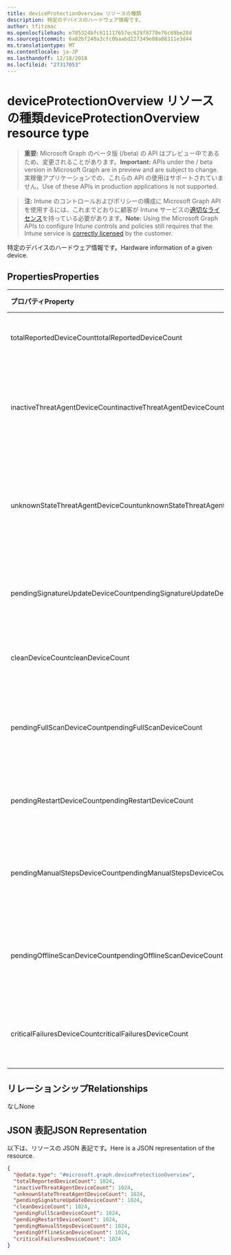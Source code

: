 ```yaml
---
title: deviceProtectionOverview リソースの種類
description: 特定のデバイスのハードウェア情報です。
author: tfitzmac
ms.openlocfilehash: e705324bfc611117657ec629f8770e76c69be28d
ms.sourcegitcommit: 6a82bf240a3cfc0baabd227349e08a08311e3d44
ms.translationtype: MT
ms.contentlocale: ja-JP
ms.lasthandoff: 12/18/2018
ms.locfileid: "27317053"
---
```

# <a name="deviceprotectionoverview-resource-type"></a><span data-ttu-id="54f26-103">deviceProtectionOverview リソースの種類</span><span class="sxs-lookup"><span data-stu-id="54f26-103">deviceProtectionOverview resource type</span></span>

> <span data-ttu-id="54f26-104">**重要:** Microsoft Graph のベータ版 (/beta) の API はプレビュー中であるため、変更されることがあります。</span><span class="sxs-lookup"><span data-stu-id="54f26-104">**Important:** APIs under the / beta version in Microsoft Graph are in preview and are subject to change.</span></span> <span data-ttu-id="54f26-105">実稼働アプリケーションでの、これらの API の使用はサポートされていません。</span><span class="sxs-lookup"><span data-stu-id="54f26-105">Use of these APIs in production applications is not supported.</span></span>

> <span data-ttu-id="54f26-106">**注:** Intune のコントロールおよびポリシーの構成に Microsoft Graph API を使用するには、これまでどおりに顧客が Intune サービスの[適切なライセンス](https://go.microsoft.com/fwlink/?linkid=839381)を持っている必要があります。</span><span class="sxs-lookup"><span data-stu-id="54f26-106">**Note:** Using the Microsoft Graph APIs to configure Intune controls and policies still requires that the Intune service is [correctly licensed](https://go.microsoft.com/fwlink/?linkid=839381) by the customer.</span></span>

<span data-ttu-id="54f26-107">特定のデバイスのハードウェア情報です。</span><span class="sxs-lookup"><span data-stu-id="54f26-107">Hardware information of a given device.</span></span>
## <a name="properties"></a><span data-ttu-id="54f26-108">Properties</span><span class="sxs-lookup"><span data-stu-id="54f26-108">Properties</span></span>
|<span data-ttu-id="54f26-109">プロパティ</span><span class="sxs-lookup"><span data-stu-id="54f26-109">Property</span></span>|<span data-ttu-id="54f26-110">種類</span><span class="sxs-lookup"><span data-stu-id="54f26-110">Type</span></span>|<span data-ttu-id="54f26-111">説明</span><span class="sxs-lookup"><span data-stu-id="54f26-111">Description</span></span>|
|:---|:---|:---|
|<span data-ttu-id="54f26-112">totalReportedDeviceCount</span><span class="sxs-lookup"><span data-stu-id="54f26-112">totalReportedDeviceCount</span></span>|<span data-ttu-id="54f26-113">Int32</span><span class="sxs-lookup"><span data-stu-id="54f26-113">Int32</span></span>|<span data-ttu-id="54f26-114">デバイスの合計数です。</span><span class="sxs-lookup"><span data-stu-id="54f26-114">Total device count.</span></span>|
|<span data-ttu-id="54f26-115">inactiveThreatAgentDeviceCount</span><span class="sxs-lookup"><span data-stu-id="54f26-115">inactiveThreatAgentDeviceCount</span></span>|<span data-ttu-id="54f26-116">Int32</span><span class="sxs-lookup"><span data-stu-id="54f26-116">Int32</span></span>|<span data-ttu-id="54f26-117">使用頻度の低い脅威エージェントの数とデバイス</span><span class="sxs-lookup"><span data-stu-id="54f26-117">Device with inactive threat agent count</span></span>|
|<span data-ttu-id="54f26-118">unknownStateThreatAgentDeviceCount</span><span class="sxs-lookup"><span data-stu-id="54f26-118">unknownStateThreatAgentDeviceCount</span></span>|<span data-ttu-id="54f26-119">Int32</span><span class="sxs-lookup"><span data-stu-id="54f26-119">Int32</span></span>|<span data-ttu-id="54f26-120">不明な数として脅威エージェントの状態を持つデバイス。</span><span class="sxs-lookup"><span data-stu-id="54f26-120">Device with threat agent state as unknown count.</span></span>|
|<span data-ttu-id="54f26-121">pendingSignatureUpdateDeviceCount</span><span class="sxs-lookup"><span data-stu-id="54f26-121">pendingSignatureUpdateDeviceCount</span></span>|<span data-ttu-id="54f26-122">Int32</span><span class="sxs-lookup"><span data-stu-id="54f26-122">Int32</span></span>|<span data-ttu-id="54f26-123">古い署名の数を持つデバイス。</span><span class="sxs-lookup"><span data-stu-id="54f26-123">Device with old signature count.</span></span>|
|<span data-ttu-id="54f26-124">cleanDeviceCount</span><span class="sxs-lookup"><span data-stu-id="54f26-124">cleanDeviceCount</span></span>|<span data-ttu-id="54f26-125">Int32</span><span class="sxs-lookup"><span data-stu-id="54f26-125">Int32</span></span>|<span data-ttu-id="54f26-126">デバイス数をクリーニングします。</span><span class="sxs-lookup"><span data-stu-id="54f26-126">Clean device count.</span></span>|
|<span data-ttu-id="54f26-127">pendingFullScanDeviceCount</span><span class="sxs-lookup"><span data-stu-id="54f26-127">pendingFullScanDeviceCount</span></span>|<span data-ttu-id="54f26-128">Int32</span><span class="sxs-lookup"><span data-stu-id="54f26-128">Int32</span></span>|<span data-ttu-id="54f26-129">全体を走査する保留中のデバイスの数。</span><span class="sxs-lookup"><span data-stu-id="54f26-129">Pending full scan device count.</span></span>|
|<span data-ttu-id="54f26-130">pendingRestartDeviceCount</span><span class="sxs-lookup"><span data-stu-id="54f26-130">pendingRestartDeviceCount</span></span>|<span data-ttu-id="54f26-131">Int32</span><span class="sxs-lookup"><span data-stu-id="54f26-131">Int32</span></span>|<span data-ttu-id="54f26-132">再起動の保留中のデバイスの数。</span><span class="sxs-lookup"><span data-stu-id="54f26-132">Pending restart device count.</span></span>|
|<span data-ttu-id="54f26-133">pendingManualStepsDeviceCount</span><span class="sxs-lookup"><span data-stu-id="54f26-133">pendingManualStepsDeviceCount</span></span>|<span data-ttu-id="54f26-134">Int32</span><span class="sxs-lookup"><span data-stu-id="54f26-134">Int32</span></span>|<span data-ttu-id="54f26-135">手作業で保留中のデバイスの数。</span><span class="sxs-lookup"><span data-stu-id="54f26-135">Pending manual steps device count.</span></span>|
|<span data-ttu-id="54f26-136">pendingOfflineScanDeviceCount</span><span class="sxs-lookup"><span data-stu-id="54f26-136">pendingOfflineScanDeviceCount</span></span>|<span data-ttu-id="54f26-137">Int32</span><span class="sxs-lookup"><span data-stu-id="54f26-137">Int32</span></span>|<span data-ttu-id="54f26-138">オフライン保留中のデバイス数をスキャンします。</span><span class="sxs-lookup"><span data-stu-id="54f26-138">Pending offline scan device count.</span></span>|
|<span data-ttu-id="54f26-139">criticalFailuresDeviceCount</span><span class="sxs-lookup"><span data-stu-id="54f26-139">criticalFailuresDeviceCount</span></span>|<span data-ttu-id="54f26-140">Int32</span><span class="sxs-lookup"><span data-stu-id="54f26-140">Int32</span></span>|<span data-ttu-id="54f26-141">障害の重要なデバイスの数。</span><span class="sxs-lookup"><span data-stu-id="54f26-141">Critical failures device count.</span></span>|

## <a name="relationships"></a><span data-ttu-id="54f26-142">リレーションシップ</span><span class="sxs-lookup"><span data-stu-id="54f26-142">Relationships</span></span>
<span data-ttu-id="54f26-143">なし</span><span class="sxs-lookup"><span data-stu-id="54f26-143">None</span></span>
## <a name="json-representation"></a><span data-ttu-id="54f26-144">JSON 表記</span><span class="sxs-lookup"><span data-stu-id="54f26-144">JSON Representation</span></span>
<span data-ttu-id="54f26-145">以下は、リソースの JSON 表記です。</span><span class="sxs-lookup"><span data-stu-id="54f26-145">Here is a JSON representation of the resource.</span></span>
<!-- {
  "blockType": "resource",
  "@odata.type": "microsoft.graph.deviceProtectionOverview"
}
-->
``` json
{
  "@odata.type": "#microsoft.graph.deviceProtectionOverview",
  "totalReportedDeviceCount": 1024,
  "inactiveThreatAgentDeviceCount": 1024,
  "unknownStateThreatAgentDeviceCount": 1024,
  "pendingSignatureUpdateDeviceCount": 1024,
  "cleanDeviceCount": 1024,
  "pendingFullScanDeviceCount": 1024,
  "pendingRestartDeviceCount": 1024,
  "pendingManualStepsDeviceCount": 1024,
  "pendingOfflineScanDeviceCount": 1024,
  "criticalFailuresDeviceCount": 1024
}
```





